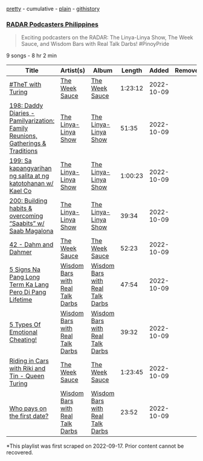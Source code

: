 [pretty](/playlists/pretty/37i9dQZF1DX4pM2KqKhsLT.md) - cumulative - [plain](/playlists/plain/37i9dQZF1DX4pM2KqKhsLT) - [githistory](https://github.githistory.xyz/mackorone/spotify-playlist-archive/blob/main/playlists/plain/37i9dQZF1DX4pM2KqKhsLT)

### [RADAR Podcasters Philippines](https://open.spotify.com/playlist/37i9dQZF1DX4pM2KqKhsLT)

> Exciting podcasters on the RADAR: The Linya\-Linya Show, The Week Sauce, and Wisdom Bars with Real Talk Darbs! \#PinoyPride

9 songs - 8 hr 2 min

| Title | Artist(s) | Album | Length | Added | Removed |
|---|---|---|---|---|---|
| [\#TheT with Turing](https://open.spotify.com/episode/2yVPkMQmJkKhR5TX9a7o4b) | [The Week Sauce](https://open.spotify.com/show/7r4rpfgkyDKJVyA1VnQIUz) | [The Week Sauce](https://open.spotify.com/show/7r4rpfgkyDKJVyA1VnQIUz) | 1:23:12 | 2022-10-09 |  |
| [198: Daddy Diaries \- Pamilyarization: Family Reunions, Gatherings & Traditions ](https://open.spotify.com/episode/4ZHRLbF67NnzUxiURGTnCR) | [The Linya\-Linya Show](https://open.spotify.com/show/761cD7EB31RF5SzUPvkkG4) | [The Linya\-Linya Show](https://open.spotify.com/show/761cD7EB31RF5SzUPvkkG4) | 51:35 | 2022-10-09 |  |
| [199: Sa kapangyarihan ng salita at ng katotohanan w/ Kael Co](https://open.spotify.com/episode/5OeFZD2l3xSz1nHnkQG3Z7) | [The Linya\-Linya Show](https://open.spotify.com/show/761cD7EB31RF5SzUPvkkG4) | [The Linya\-Linya Show](https://open.spotify.com/show/761cD7EB31RF5SzUPvkkG4) | 1:00:23 | 2022-10-09 |  |
| [200: Building habits & overcoming “Saabits” w/ Saab Magalona](https://open.spotify.com/episode/36pmhOsQLn8kuDrY9gpKQq) | [The Linya\-Linya Show](https://open.spotify.com/show/761cD7EB31RF5SzUPvkkG4) | [The Linya\-Linya Show](https://open.spotify.com/show/761cD7EB31RF5SzUPvkkG4) | 39:34 | 2022-10-09 |  |
| [42 \- Dahm and Dahmer](https://open.spotify.com/episode/0oeUA5Gcv7lTvJ6E2s2Fb7) | [The Week Sauce](https://open.spotify.com/show/7r4rpfgkyDKJVyA1VnQIUz) | [The Week Sauce](https://open.spotify.com/show/7r4rpfgkyDKJVyA1VnQIUz) | 52:23 | 2022-10-09 |  |
| [5 Signs Na Pang Long Term Ka Lang Pero Di Pang Lifetime](https://open.spotify.com/episode/7kABYrrEPZWCWQRGSwySD9) | [Wisdom Bars with Real Talk Darbs](https://open.spotify.com/show/26l99WwuKAyXSCJGXxKmhN) | [Wisdom Bars with Real Talk Darbs](https://open.spotify.com/show/26l99WwuKAyXSCJGXxKmhN) | 47:54 | 2022-10-09 |  |
| [5 Types Of Emotional Cheating!](https://open.spotify.com/episode/5RhKc2cXv7vU8gx6pFmEXt) | [Wisdom Bars with Real Talk Darbs](https://open.spotify.com/show/26l99WwuKAyXSCJGXxKmhN) | [Wisdom Bars with Real Talk Darbs](https://open.spotify.com/show/26l99WwuKAyXSCJGXxKmhN) | 39:32 | 2022-10-09 |  |
| [Riding in Cars with Riki and Tin \- Queen Turing](https://open.spotify.com/episode/4WuxjxVa8AGhFaPAGQBHFM) | [The Week Sauce](https://open.spotify.com/show/7r4rpfgkyDKJVyA1VnQIUz) | [The Week Sauce](https://open.spotify.com/show/7r4rpfgkyDKJVyA1VnQIUz) | 1:23:45 | 2022-10-09 |  |
| [Who pays on the first date?](https://open.spotify.com/episode/0e8jSwHE6Rql66VMRugHWi) | [Wisdom Bars with Real Talk Darbs](https://open.spotify.com/show/26l99WwuKAyXSCJGXxKmhN) | [Wisdom Bars with Real Talk Darbs](https://open.spotify.com/show/26l99WwuKAyXSCJGXxKmhN) | 23:52 | 2022-10-09 |  |

\*This playlist was first scraped on 2022-09-17. Prior content cannot be recovered.
